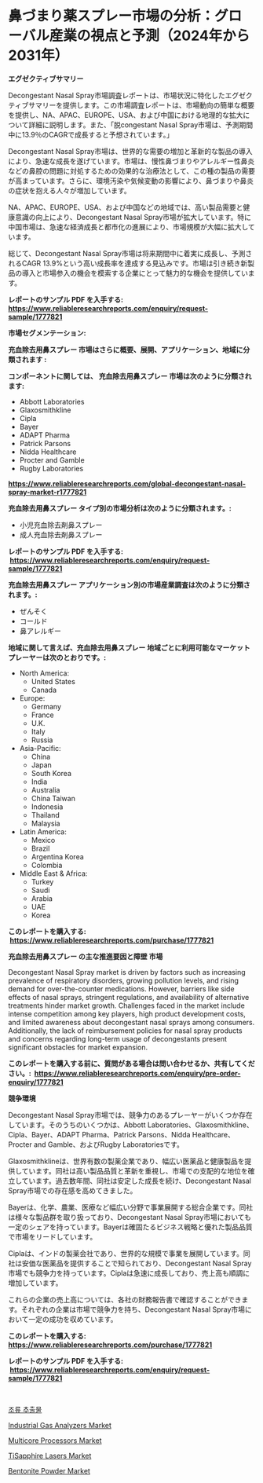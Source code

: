 <p><h1>鼻づまり薬スプレー市場の分析：グローバル産業の視点と予測（2024年から2031年）</h1></p><p><strong>エグゼクティブサマリー</strong></p>
<p><p>Decongestant Nasal Spray市場調査レポートは、市場状況に特化したエグゼクティブサマリーを提供します。この市場調査レポートは、市場動向の簡単な概要を提供し、NA、APAC、EUROPE、USA、および中国における地理的な拡大について詳細に説明します。また、「脱congestant Nasal Spray市場は、予測期間中に13.9％のCAGRで成長すると予想されています。」</p><p>Decongestant Nasal Spray市場は、世界的な需要の増加と革新的な製品の導入により、急速な成長を遂げています。市場は、慢性鼻づまりやアレルギー性鼻炎などの鼻腔の問題に対処するための効果的な治療法として、この種の製品の需要が高まっています。さらに、環境汚染や気候変動の影響により、鼻づまりや鼻炎の症状を抱える人々が増加しています。</p><p>NA、APAC、EUROPE、USA、および中国などの地域では、高い製品需要と健康意識の向上により、Decongestant Nasal Spray市場が拡大しています。特に中国市場は、急速な経済成長と都市化の進展により、市場規模が大幅に拡大しています。</p><p>総じて、Decongestant Nasal Spray市場は将来期間中に着実に成長し、予測されるCAGR 13.9%という高い成長率を達成する見込みです。市場は引き続き新製品の導入と市場参入の機会を模索する企業にとって魅力的な機会を提供しています。</p></p>
<p><strong>レポートのサンプル PDF を入手する: <a href="https://www.reliableresearchreports.com/enquiry/request-sample/1777821">https://www.reliableresearchreports.com/enquiry/request-sample/1777821</a></strong></p>
<p><strong>市場セグメンテーション:</strong></p>
<p><strong> 充血除去用鼻スプレー 市場はさらに概要、展開、アプリケーション、地域に分類されます :</strong></p>
<p><strong>コンポーネントに関しては、 充血除去用鼻スプレー 市場は次のように分類されます: &nbsp;</strong></p>
<p><ul><li>Abbott Laboratories</li><li>Glaxosmithkline</li><li>Cipla</li><li>Bayer</li><li>ADAPT Pharma</li><li>Patrick Parsons</li><li>Nidda Healthcare</li><li>Procter and Gamble</li><li>Rugby Laboratories</li></ul></p>
<p><strong><a href="https://www.reliableresearchreports.com/global-decongestant-nasal-spray-market-r1777821">https://www.reliableresearchreports.com/global-decongestant-nasal-spray-market-r1777821</a></strong></p>
<p><strong> 充血除去用鼻スプレー タイプ別の市場分析は次のように分類されます。:</strong></p>
<p><ul><li>小児充血除去剤鼻スプレー</li><li>成人充血除去剤鼻スプレー</li></ul></p>
<p><strong>レポートのサンプル PDF を入手する: &nbsp;<a href="https://www.reliableresearchreports.com/enquiry/request-sample/1777821">https://www.reliableresearchreports.com/enquiry/request-sample/1777821</a></strong></p>
<p><strong> 充血除去用鼻スプレー アプリケーション別の市場産業調査は次のように分類されます。:</strong></p>
<p><ul><li>ぜんそく</li><li>コールド</li><li>鼻アレルギー</li></ul></p>
<p><strong>地域に関して言えば、充血除去用鼻スプレー 地域ごとに利用可能なマーケットプレーヤーは次のとおりです。:</strong></p>
<p><ul>
    <li>
        North America:
        <ul>
            <li>United States</li>
            <li>Canada</li>
        </ul>
    </li>
    <li>
        Europe:
        <ul>
            <li>Germany</li>
            <li>France</li>
            <li>U.K.</li>
            <li>Italy</li>
            <li>Russia</li>
        </ul>
    </li>
    <li>
        Asia-Pacific:
        <ul>
            <li>China</li>
            <li>Japan</li>
            <li>South Korea</li>
            <li>India</li>
            <li>Australia</li>
            <li>China Taiwan</li>
            <li>Indonesia</li>
            <li>Thailand</li>
            <li>Malaysia</li>
        </ul>
    </li>
    <li>
        Latin America:
        <ul>
            <li>Mexico</li>
            <li>Brazil</li>
            <li>Argentina Korea</li>
            <li>Colombia</li>
        </ul>
    </li>
    <li>
        Middle East & Africa:
        <ul>
            <li>Turkey</li>
            <li>Saudi</li>
            <li>Arabia</li>
            <li>UAE</li>
            <li>Korea</li>
        </ul>
    </li>
    </ul></p>
<p><strong>このレポートを購入する: &nbsp;<a href="https://www.reliableresearchreports.com/purchase/1777821">https://www.reliableresearchreports.com/purchase/1777821</a></strong></p>
<p><strong>充血除去用鼻スプレー の主な推進要因と障壁 市場</strong></p>
<p><p>Decongestant Nasal Spray market is driven by factors such as increasing prevalence of respiratory disorders, growing pollution levels, and rising demand for over-the-counter medications. However, barriers like side effects of nasal sprays, stringent regulations, and availability of alternative treatments hinder market growth. Challenges faced in the market include intense competition among key players, high product development costs, and limited awareness about decongestant nasal sprays among consumers. Additionally, the lack of reimbursement policies for nasal spray products and concerns regarding long-term usage of decongestants present significant obstacles for market expansion.</p></p>
<p><strong>このレポートを購入する前に、質問がある場合は問い合わせるか、共有してください。:&nbsp; <a href="https://www.reliableresearchreports.com/enquiry/pre-order-enquiry/1777821">https://www.reliableresearchreports.com/enquiry/pre-order-enquiry/1777821</a></strong></p>
<p><strong>競争環境</strong></p>
<p><p>Decongestant Nasal Spray市場では、競争力のあるプレーヤーがいくつか存在しています。そのうちのいくつかは、Abbott Laboratories、Glaxosmithkline、Cipla、Bayer、ADAPT Pharma、Patrick Parsons、Nidda Healthcare、Procter and Gamble、およびRugby Laboratoriesです。</p><p>Glaxosmithklineは、世界有数の製薬企業であり、幅広い医薬品と健康製品を提供しています。同社は高い製品品質と革新を重視し、市場での支配的な地位を確立しています。過去数年間、同社は安定した成長を続け、Decongestant Nasal Spray市場での存在感を高めてきました。</p><p>Bayerは、化学、農業、医療など幅広い分野で事業展開する総合企業です。同社は様々な製品群を取り扱っており、Decongestant Nasal Spray市場においても一定のシェアを持っています。Bayerは確固たるビジネス戦略と優れた製品品質で市場をリードしています。</p><p>Ciplaは、インドの製薬会社であり、世界的な規模で事業を展開しています。同社は安価な医薬品を提供することで知られており、Decongestant Nasal Spray市場でも競争力を持っています。Ciplaは急速に成長しており、売上高も順調に増加しています。</p><p>これらの企業の売上高については、各社の財務報告書で確認することができます。それぞれの企業は市場で競争力を持ち、Decongestant Nasal Spray市場において一定の成功を収めています。</p></p>
<p><strong>このレポートを購入する: &nbsp; <a href="https://www.reliableresearchreports.com/purchase/1777821">https://www.reliableresearchreports.com/purchase/1777821</a></strong></p>
<p><strong>レポートのサンプル PDF を入手する: &nbsp;<a href="https://www.reliableresearchreports.com/enquiry/request-sample/1777821">https://www.reliableresearchreports.com/enquiry/request-sample/1777821</a></strong><strong></strong></p>
<p>&nbsp;</p>
<p><p><a href="https://github.com/idcefvhkdut6/Market-Research-Report-List-1/blob/main/733834023955.md">조류 추출물</a></p><p><a href="https://view.publitas.com/reportprime-1/industrial-gas-analyzers-market-focuses-on-market-share-size-and-projected-forecast-till-2031/">Industrial Gas Analyzers Market</a></p><p><a href="https://github.com/lylyparadise/Market-Research-Report-List-2/blob/main/multicore-processors-market.md">Multicore Processors Market</a></p><p><a href="https://fearless-okapi-6c8.notion.site/TiSapphire-Lasers-Market-Comprehensive-Assessment-by-Type-Application-and-Geography-2158137b243d43e18921a7dacc4977e4">TiSapphire Lasers Market</a></p><p><a href="https://issuu.com/reportprime-2/docs/bentonite-powder-market-size-2030.pptx">Bentonite Powder Market</a></p></p>